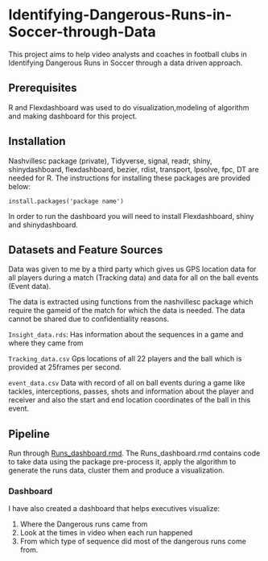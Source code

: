 # Identifying-Dangerous-Runs-in-Soccer-through-Data
This project aims to help video analysts and coaches in football clubs in Identifying Dangerous Runs in Soccer through a data driven approach. 


## Prerequisites

R and Flexdashboard was used to do visualization,modeling of algorithm and making dashboard for this project.

## Installation

Nashvillesc package (private), Tidyverse, signal, readr, shiny, shinydashboard, flexdashboard, bezier, rdist, transport, lpsolve, fpc, DT   are needed for R. The instructions for installing these packages are provided below:

```
install.packages('package name')

```

In order to run the dashboard you will need to install Flexdashboard, shiny and shinydashboard. 


## Datasets and Feature Sources

Data was given to me by a third party which gives us GPS location data for all players during a match (Tracking data) and data for all on the ball events (Event data).

The data is extracted using functions from the nashvillesc package which require the gameid of the match for which the data is needed. The data cannot be shared due to confidentiality reasons.


`Insight_data.rds`:  Has information about the sequences in a game and where they came from


`Tracking_data.csv` Gps locations of all 22 players and the ball which is provided at 25frames per second.

`event_data.csv`  Data with record of all on ball events during a game like tackles, interceptions, passes, shots and information about the player and receiver and also the start and end location coordinates of the ball in this event.


## Pipeline

Run through [Runs_dashboard.rmd](Runs_dashboard.rmd). The Runs_dashboard.rmd contains code to take data using the package pre-process it, apply the algorithm to generate the runs data, cluster them and produce a visualization.


### Dashboard

I have also created a dashboard that helps executives visualize:
1. Where the Dangerous runs came from
2. Look at the times in video when each run happened 
3. From which type of sequence did most of the dangerous runs come from.



